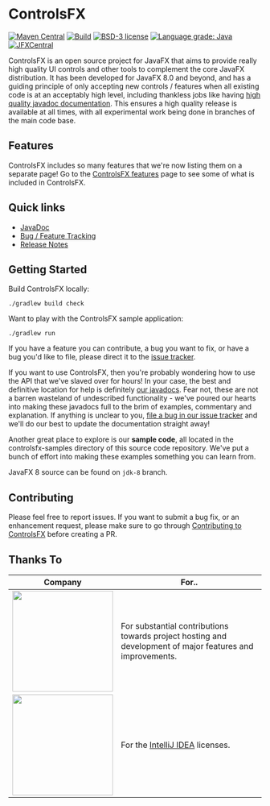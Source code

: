 ControlsFX
=====

[![Maven Central](http://img.shields.io/maven-central/v/org.controlsfx/controlsfx)](https://search.maven.org/search?q=g:org.controlsfx%20AND%20a:controlsfx)
[![Build](https://github.com/controlsfx/controlsfx/actions/workflows/build.yml/badge.svg)](https://github.com/controlsfx/controlsfx/actions/workflows/build.yml)
[![BSD-3 license](https://img.shields.io/badge/license-BSD--3-%230778B9.svg)](https://opensource.org/licenses/BSD-3-Clause)
[![Language grade: Java](https://img.shields.io/lgtm/grade/java/g/controlsfx/controlsfx.svg?logo=lgtm&logoWidth=18)](https://lgtm.com/projects/g/controlsfx/controlsfx/context:java)
[![JFXCentral](https://img.shields.io/badge/Find_me_on-JFXCentral-blue?logo=googlechrome&logoColor=white)](https://www.jfx-central.com/libraries/controlsfx)

ControlsFX is an open source project for JavaFX that aims to provide really high quality UI controls and other tools to complement the core JavaFX distribution.
It has been developed for JavaFX 8.0 and beyond, and has a guiding principle of only accepting new controls / features when all existing code is at an acceptably high level, including thankless jobs like having [high quality javadoc documentation](https://controlsfx.github.io/javadoc/).
This ensures a high quality release is available at all times, with all experimental work being done in branches of the main code base.

## Features

ControlsFX includes so many features that we're now listing them on a separate page!
Go to the [ControlsFX features](https://controlsfx.org) page to see some of what is included in ControlsFX.

## Quick links

- [JavaDoc](https://controlsfx.github.io/javadoc/)
- [Bug / Feature Tracking](https://github.com/controlsfx/controlsfx/issues)
- [Release Notes](https://github.com/controlsfx/controlsfx/releases)

## Getting Started

Build ControlsFX locally:

    ./gradlew build check


Want to play with the ControlsFX sample application:

    ./gradlew run


If you have a feature you can contribute, a bug you want to fix, or have a bug you'd like to file, please direct it to the [issue tracker](https://github.com/controlsfx/controlsfx/issues).

If you want to use ControlsFX, then you're probably wondering how to use the API that we've slaved over for hours!
In your case, the best and definitive location for help is definitely [our javadocs](https://controlsfx.github.io/javadoc/).
Fear not, these are not a barren wasteland of undescribed functionality - we've poured our hearts into making these javadocs full to the brim of examples, commentary and explanation.
If anything is unclear to you, [file a bug in our issue tracker](https://github.com/controlsfx/controlsfx/issues) and we'll do our best to update the documentation straight away!

Another great place to explore is our **sample code**, all located in the controlsfx-samples directory of this source code repository.
We've put a bunch of effort into making these examples something you can learn from.

JavaFX 8 source can be found on `jdk-8` branch.

## Contributing

Please feel free to report issues. If you want to submit a bug fix, or an enhancement request, please make sure to go through [Contributing to ControlsFX](https://github.com/controlsfx/controlsfx/wiki/Contributing-to-ControlsFX) before creating a PR.

## Thanks To

| Company              | For..                          |
|----------------------|--------------------------------|
| <a href="http://gluonhq.com"><img width="200" src="http://fxexperience.com/wp-content/uploads/2016/08/Gluon_combined_logo_vertical.png"></a>| For substantial contributions towards project hosting and development of major features and improvements.|
|<img width="200" src="http://fxexperience.com/wp-content/uploads/2013/04/jetbrains.png">| For the <a href="https://www.jetbrains.com/idea">IntelliJ IDEA</a> licenses.|

